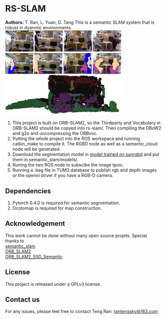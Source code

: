 # RS-SLAM
**Authors:** T. Ran, L. Yuan, D. Tang 
This is a semantic SLAM system that is robust in dyanmic environments.
<img src="https://github.com/rantengsky/RS-SLAM/blob/master/pics/introduction-a-eps-converted-to.pdf" width="375">
<img src="https://github.com/rantengsky/RS-SLAM/blob/master/pics/introduction-b-eps-converted-to.pdf" width="375">
<img src="https://github.com/rantengsky/RS-SLAM/blob/master/pics/introduction-c-eps-converted-to.pdf" width="375">
1. This project is built on ORB-SLAM2, so the Thirdparty and Vocabulary in ORB-SLAM2 should be copyed into rs-slam/. Then compiling the DBoW2 and g2o and uncompressing the ORBvoc.
2. Putting the whole project into the ROS workspace and running catkin_make to compile it. The RGBD node as well as a semantic_cloud node will be generated.   
2. Download the segmentation model in 
[model trained on sunrgbd](https://drive.google.com/file/d/1t26t2VHNOzmjH-0lDTdYzXBACOV_4-eL/view?usp=sharing)
and put them in semantic_slam/models/.
3. Runing the two ROS node to subscibe the image tpoic.
3. Running a .bag file in TUM3 database to publish rgb and depth images or the openni driver if you have a RGB-D camera.
## Dependencies
1. Pytorch 0.4.0 is required for semantic segmentation.
2. Ocotomap is required for map construction.
## Acknowledgement
This work cannot be done without many open source projets. Special thanks to
<br />[semantic_slam](https://github.com/floatlazer/semantic_slam)
<br />[ORB_SLAM2](https://github.com/raulmur/ORB_SLAM2)
<br />[ORB_SLAM2_SSD_Semantic](https://github.com/Ewenwan/ORB_SLAM2_SSD_Semantic)
## License
This project is released under a GPLv3 license.
## Contact us
For any issues, please feel free to contact Teng Ran: rantengsky@163.com
